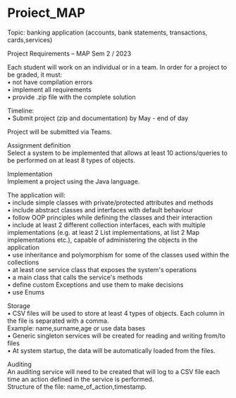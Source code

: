 # Proiect_MAP


Topic:
banking application (accounts, bank statements, transactions, cards,services) 


 Project Requirements – MAP Sem 2 / 2023 

Each student will work on an individual or in a team. In order for a project to be graded, it must:  
• not have compilation errors  
• implement all requirements  
• provide .zip file with the complete solution  

Timeline:  
• Submit project (zip and documentation) by May - end of day  

Project will be submitted via Teams.  

Assignment definition  
Select a system to be implemented that allows at least 10 actions/queries to be performed on at least 8 types of objects.  

Implementation  
Implement a project using the Java language.  

The application will:  
• include simple classes with private/protected attributes and methods  
• include abstract classes and interfaces with default behaviour  
• follow OOP principles while defining the classes and their interaction  
• include at least 2 different collection interfaces, each with multiple implementations (e.g. at least 2 List implementations, at list 2 Map implementations etc.), capable of administering the objects in the application  
• use inheritance and polymorphism for some of the classes used within the collections  
• at least one service class that exposes the system's operations  
• a main class that calls the service's methods  
• define custom Exceptions and use them to make decisions  
• use Enums  

Storage  
• CSV files will be used to store at least 4 types of objects. Each column in the file is separated with a comma.  
Example: name,surname,age or use data bases  
• Generic singleton services will be created for reading and writing from/to files  
• At system startup, the data will be automatically loaded from the files.  

Auditing  
An auditing service will need to be created that will log to a CSV file each time an action defined in the service is performed.  
Structure of the file: name_of_action,timestamp.
